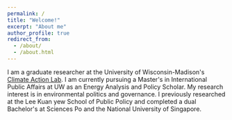 ```yaml
---
permalink: /
title: "Welcome!"
excerpt: "About me"
author_profile: true
redirect_from: 
  - /about/
  - /about.html
---
```


I am a graduate researcher at the University of Wisconsin-Madison's [Climate Action Lab](https://www.climateactionlab.com/). I am currently pursuing a Master's in International Public Affairs at UW as an Energy Analysis and Policy Scholar. My research interest is in environmental politics and governance. I previously researched at the Lee Kuan yew School of Public Policy and completed a dual Bachelor's at Sciences Po and the National University of Singapore. 
